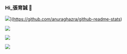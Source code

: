 ### Hi_張育誠 👋


![](https://github-readme-stats.vercel.app/api/top-langs/?username=joohnny3)](https://github.com/anuraghazra/github-readme-stats)



<div align="left" height="160">
	<img src="https://github-readme-stats.vercel.app/api?username=joohnny3&show_icons=true">
	
</div>

![](https://img.shields.io/github/watchers/joohnny/1000?style=social)

![](https://komarev.com/ghpvc/?username=joohnny3)



<!--
**joohnny3/joohnny3** is a ✨ _special_ ✨ repository because its `README.md` (this file) appears on your GitHub profile.




Here are some ideas to get you started:

- 🔭 I’m currently working on ...
- 🌱 I’m currently learning ...
- 👯 I’m looking to collaborate on ...
- 🤔 I’m looking for help with ...
- 💬 Ask me about ...
- 📫 How to reach me: ...
- 😄 Pronouns: ...
- ⚡ Fun fact: ...
-->
